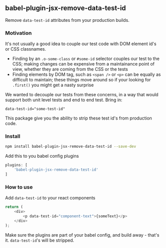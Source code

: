 ## babel-plugin-jsx-remove-data-test-id

Remove `data-test-id` attributes from your production builds.

### Motivation
It's not usually a good idea to couple our test code with DOM element id's or CSS classnames.
* Finding by an ```.o-some-class``` or ```#some-id``` selector couples our test to the CSS; making changes can be expensive from a maintainance point of view, whether they are coming from the CSS or the tests
* Finding elements by DOM tag, such as ```<span />``` or ```<p>``` can be equally as difficult to maintain; these things move around so if your looking for ```.first()``` you might get a nasty surprise

We wanted to decouple our tests from these concerns, in a way that would support both unit
level tests and end to end test. Bring in:

```data-test-id="some-test-id"```

This package give you the ability to strip these test id's from production code.

### Install

```bash
npm install babel-plugin-jsx-remove-data-test-id --save-dev
```

Add this to you babel config plugins

```javascript
plugins: [
    'babel-plugin-jsx-remove-data-test-id'
]
```

### How to use
Add `data-test-id` to your react components

```javascript
return (
    <div>
        <p data-test-id="component-text">{someText}</p>
    </div>
);
```

Make sure the plugins are part of your babel config, and build away - that's it. ```data-test-id```'s will be stripped.
